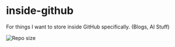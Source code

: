 # inside-github
For things I want to store inside GitHub specifically. (Blogs, AI Stuff)

![Repo size](https://img.shields.io/github/repo-size/4uffin/inside-github?style=flat-square&label=Repository%20Size)
